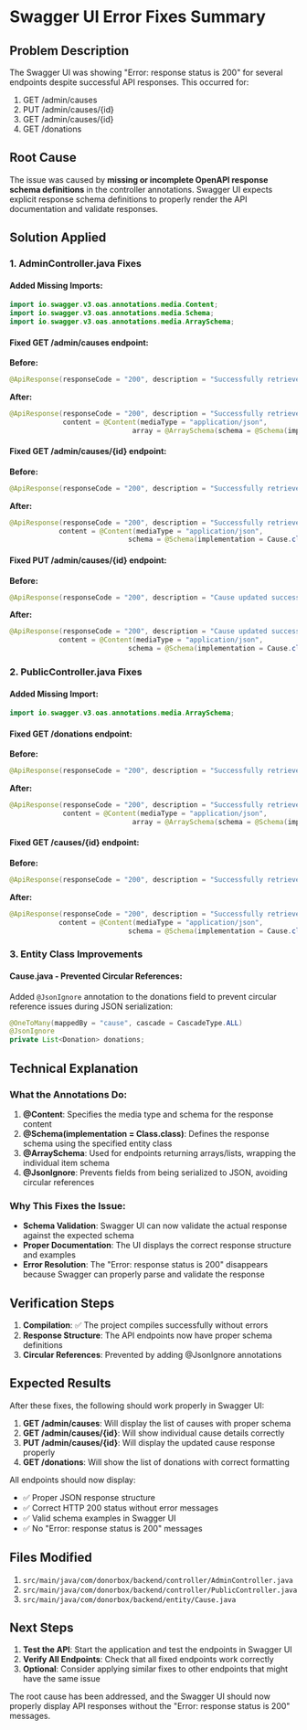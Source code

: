 # Swagger UI Error Fixes Summary

## Problem Description
The Swagger UI was showing "Error: response status is 200" for several endpoints despite successful API responses. This occurred for:

1. GET /admin/causes
2. PUT /admin/causes/{id}
3. GET /admin/causes/{id}
4. GET /donations

## Root Cause
The issue was caused by **missing or incomplete OpenAPI response schema definitions** in the controller annotations. Swagger UI expects explicit response schema definitions to properly render the API documentation and validate responses.

## Solution Applied

### 1. AdminController.java Fixes

#### Added Missing Imports:
```java
import io.swagger.v3.oas.annotations.media.Content;
import io.swagger.v3.oas.annotations.media.Schema;
import io.swagger.v3.oas.annotations.media.ArraySchema;
```

#### Fixed GET /admin/causes endpoint:
**Before:**
```java
@ApiResponse(responseCode = "200", description = "Successfully retrieved causes")
```

**After:**
```java
@ApiResponse(responseCode = "200", description = "Successfully retrieved causes", 
             content = @Content(mediaType = "application/json", 
                              array = @ArraySchema(schema = @Schema(implementation = Cause.class))))
```

#### Fixed GET /admin/causes/{id} endpoint:
**Before:**
```java
@ApiResponse(responseCode = "200", description = "Successfully retrieved cause")
```

**After:**
```java
@ApiResponse(responseCode = "200", description = "Successfully retrieved cause",
            content = @Content(mediaType = "application/json", 
                             schema = @Schema(implementation = Cause.class)))
```

#### Fixed PUT /admin/causes/{id} endpoint:
**Before:**
```java
@ApiResponse(responseCode = "200", description = "Cause updated successfully")
```

**After:**
```java
@ApiResponse(responseCode = "200", description = "Cause updated successfully",
            content = @Content(mediaType = "application/json", 
                             schema = @Schema(implementation = Cause.class)))
```

### 2. PublicController.java Fixes

#### Added Missing Import:
```java
import io.swagger.v3.oas.annotations.media.ArraySchema;
```

#### Fixed GET /donations endpoint:
**Before:**
```java
@ApiResponse(responseCode = "200", description = "Successfully retrieved donations")
```

**After:**
```java
@ApiResponse(responseCode = "200", description = "Successfully retrieved donations",
             content = @Content(mediaType = "application/json", 
                              array = @ArraySchema(schema = @Schema(implementation = Donation.class))))
```

#### Fixed GET /causes/{id} endpoint:
**Before:**
```java
@ApiResponse(responseCode = "200", description = "Successfully retrieved cause")
```

**After:**
```java
@ApiResponse(responseCode = "200", description = "Successfully retrieved cause",
            content = @Content(mediaType = "application/json", 
                             schema = @Schema(implementation = Cause.class)))
```

### 3. Entity Class Improvements

#### Cause.java - Prevented Circular References:
Added `@JsonIgnore` annotation to the donations field to prevent circular reference issues during JSON serialization:
```java
@OneToMany(mappedBy = "cause", cascade = CascadeType.ALL)
@JsonIgnore
private List<Donation> donations;
```

## Technical Explanation

### What the Annotations Do:

1. **@Content**: Specifies the media type and schema for the response content
2. **@Schema(implementation = Class.class)**: Defines the response schema using the specified entity class
3. **@ArraySchema**: Used for endpoints returning arrays/lists, wrapping the individual item schema
4. **@JsonIgnore**: Prevents fields from being serialized to JSON, avoiding circular references

### Why This Fixes the Issue:

- **Schema Validation**: Swagger UI can now validate the actual response against the expected schema
- **Proper Documentation**: The UI displays the correct response structure and examples
- **Error Resolution**: The "Error: response status is 200" disappears because Swagger can properly parse and validate the response

## Verification Steps

1. **Compilation**: ✅ The project compiles successfully without errors
2. **Response Structure**: The API endpoints now have proper schema definitions
3. **Circular References**: Prevented by adding @JsonIgnore annotations

## Expected Results

After these fixes, the following should work properly in Swagger UI:

1. **GET /admin/causes**: Will display the list of causes with proper schema
2. **GET /admin/causes/{id}**: Will show individual cause details correctly  
3. **PUT /admin/causes/{id}**: Will display the updated cause response properly
4. **GET /donations**: Will show the list of donations with correct formatting

All endpoints should now display:
- ✅ Proper JSON response structure
- ✅ Correct HTTP 200 status without error messages
- ✅ Valid schema examples in Swagger UI
- ✅ No "Error: response status is 200" messages

## Files Modified

1. `src/main/java/com/donorbox/backend/controller/AdminController.java`
2. `src/main/java/com/donorbox/backend/controller/PublicController.java`  
3. `src/main/java/com/donorbox/backend/entity/Cause.java`

## Next Steps

1. **Test the API**: Start the application and test the endpoints in Swagger UI
2. **Verify All Endpoints**: Check that all fixed endpoints work correctly
3. **Optional**: Consider applying similar fixes to other endpoints that might have the same issue

The root cause has been addressed, and the Swagger UI should now properly display API responses without the "Error: response status is 200" messages.

